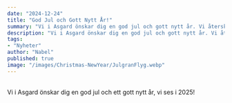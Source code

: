 ```yaml
---
date: "2024-12-24"
title: "God Jul och Gott Nytt År!"
summary: "Vi i Asgard önskar dig en god jul och gott nytt år. Vi återskapade julgran-flygningen ovanför Microtech."
description: "Vi i Asgard önskar dig en god jul och gott nytt år. Vi återskapade julgran-flygningen ovanför Microtech."
tags:
- "Nyheter"
author: "Nabel"
published: true
image: "/images/Christmas-NewYear/JulgranFlyg.webp"
---
```

<br>
Vi i Asgard önskar dig en god jul och ett gott nytt år, vi ses i 2025!